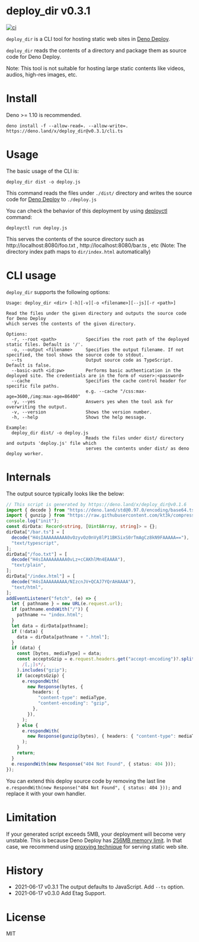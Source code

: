 # deploy_dir v0.3.1

[![ci](https://github.com/kt3k/deploy_dir/actions/workflows/ci.yml/badge.svg)](https://github.com/kt3k/deploy_dir/actions/workflows/ci.yml)

`deploy_dir` is a CLI tool for hosting static web sites in
[Deno Deploy](https://deno.com/deploy).

`deploy_dir` reads the contents of a directory and package them as source code
for Deno Deploy.

Note: This tool is not suitable for hosting large static contents like videos,
audios, high-res images, etc.

# Install

Deno >= 1.10 is recommended.

```
deno install -f --allow-read=. --allow-write=. https://deno.land/x/deploy_dir@v0.3.1/cli.ts
```

# Usage

The basic usage of the CLI is:

```
deploy_dir dist -o deploy.js
```

This command reads the files under `./dist/` directory and writes the source
code for [Deno Deploy](https://deno.com/deploy) to `./deploy.js`

You can check the behavior of this deployment by using
[deployctl](https://deno.land/x/deploy) command:

```
deployctl run deploy.js
```

This serves the contents of the source directory such as
http://localhost:8080/foo.txt , http://localhost:8080/bar.ts , etc (Note: The
directory index path maps to `dir/index.html` automatically)

# CLI usage

`deploy_dir` supports the following options:

```
Usage: deploy_dir <dir> [-h][-v][-o <filename>][--js][-r <path>]

Read the files under the given directory and outputs the source code for Deno Deploy
which serves the contents of the given directory.

Options:
  -r, --root <path>           Specifies the root path of the deployed static files. Default is '/'.
  -o, --output <filename>     Specifies the output filename. If not specified, the tool shows the source code to stdout.
  --ts                        Output source code as TypeScript. Default is false.
  --basic-auth <id:pw>        Performs basic authentication in the deployed site. The credentials are in the form of <user>:<password>
  --cache                     Specifies the cache control header for specific file paths.
                              e.g. --cache "/css:max-age=3600,/img:max-age=86400"
  -y, --yes                   Answers yes when the tool ask for overwriting the output.
  -v, --version               Shows the version number.
  -h, --help                  Shows the help message.

Example:
  deploy_dir dist/ -o deploy.js
                              Reads the files under dist/ directory and outputs 'deploy.js' file which
                              serves the contents under dist/ as deno deploy worker.
```

# Internals

The output source typically looks like the below:

```ts
// This script is generated by https://deno.land/x/deploy_dir@v0.1.6
import { decode } from "https://deno.land/std@0.97.0/encoding/base64.ts";
import { gunzip } from "https://raw.githubusercontent.com/kt3k/compress/bbe0a818d2acd399350b30036ff8772354b1c2df/gzip/gzip.ts";
console.log("init");
const dirData: Record<string, [Uint8Array, string]> = {};
dirData["/bar.ts"] = [
  decode("H4sIAAAAAAAAA0vOzyvOz0nVy8lP11BKSixS0rTmAgCz8kN9FAAAAA=="),
  "text/typescript",
];
dirData["/foo.txt"] = [
  decode("H4sIAAAAAAAAA0vLz+cCAKhlMn4EAAAA"),
  "text/plain",
];
dirData["/index.html"] = [
  decode("H4sIAAAAAAAAA/NIzcnJV+QCAJ7YQrAHAAAA"),
  "text/html",
];
addEventListener("fetch", (e) => {
  let { pathname } = new URL(e.request.url);
  if (pathname.endsWith("/")) {
    pathname += "index.html";
  }
  let data = dirData[pathname];
  if (!data) {
    data = dirData[pathname + ".html"];
  }
  if (data) {
    const [bytes, mediaType] = data;
    const acceptsGzip = e.request.headers.get("accept-encoding")?.split(
      /[,;]s*/,
    ).includes("gzip");
    if (acceptsGzip) {
      e.respondWith(
        new Response(bytes, {
          headers: {
            "content-type": mediaType,
            "content-encoding": "gzip",
          },
        }),
      );
    } else {
      e.respondWith(
        new Response(gunzip(bytes), { headers: { "content-type": mediaType } }),
      );
    }
    return;
  }
  e.respondWith(new Response("404 Not Found", { status: 404 }));
});
```

You can extend this deploy source code by removing the last line
`e.respondWith(new Response("404 Not Found", { status: 404 }));` and replace it
with your own handler.

# Limitation

If your generated script exceeds 5MB, your deployment will become very unstable.
This is because Deno Deploy has
[256MB memory limit](https://deno.com/deploy/docs/pricing-and-limits). In that
case, we recommend using
[proxying technique](https://deno.com/deploy/docs/serve-static-assets) for
serving static web site.

# History

- 2021-06-17 v0.3.1 The output defaults to JavaScript. Add `--ts` option.
- 2021-06-17 v0.3.0 Add Etag Support.

# License

MIT
